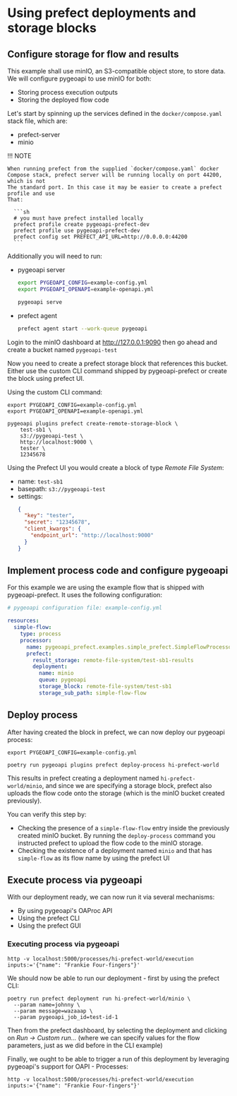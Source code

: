 # Using prefect deployments and storage blocks

## Configure storage for flow and results

This example shall use minIO, an S3-compatible object store, to store data.
We will configure pygeoapi to use minIO for both:

- Storing process execution outputs
- Storing the deployed flow code


Let's start by spinning up the services defined in the `docker/compose.yaml` stack file,
which are:

- prefect-server
- minio

!!! NOTE

    When running prefect from the supplied `docker/compose.yaml` docker
    Compose stack, prefect server will be running locally on port 44200, which is not
    The standard port. In this case it may be easier to create a prefect profile and use
    That:

      ```sh
      # you must have prefect installed locally
      prefect profile create pygeoapi-prefect-dev
      prefect profile use pygeoapi-prefect-dev
      prefect config set PREFECT_API_URL=http://0.0.0.0:44200
      ```

Additionally you will need to run:

-  pygeoapi server

   ```sh
   export PYGEOAPI_CONFIG=example-config.yml
   export PYGEOAPI_OPENAPI=example-openapi.yml

   pygeoapi serve
   ```

-  prefect agent

   ```sh
   prefect agent start --work-queue pygeoapi
   ```


Login to the minIO dashboard at http://127.0.0.1:9090 then go ahead and create a bucket named `pygeoapi-test`

Now you need to create a prefect storage block that references this bucket. Either use the custom
CLI command shipped by pygeoapi-prefect or create the block using prefect UI.

Using the custom CLI command:

```shell
export PYGEOAPI_CONFIG=example-config.yml
export PYGEOAPI_OPENAPI=example-openapi.yml

pygeoapi plugins prefect create-remote-storage-block \
    test-sb1 \
    s3://pygeoapi-test \
    http://localhost:9000 \
    tester \
    12345678
```

Using the Prefect UI you would create a block of type _Remote File System_:

- name: `test-sb1`
- basepath: `s3://pygeoapi-test`
- settings:
  ```json
  {
    "key": "tester",
    "secret": "12345678",
    "client_kwargs": {
      "endpoint_url": "http://localhost:9000"
    }
  }
  ```


## Implement process code and configure pygeoapi

For this example we are using the example flow that is shipped with pygeoapi-prefect.
It uses the following configuration:

```yaml
# pygeoapi configuration file: example-config.yml

resources:
  simple-flow:
    type: process
    processor:
      name: pygeoapi_prefect.examples.simple_prefect.SimpleFlowProcessor
      prefect:
        result_storage: remote-file-system/test-sb1-results
        deployment:
          name: minio
          queue: pygeoapi
          storage_block: remote-file-system/test-sb1
          storage_sub_path: simple-flow-flow
```


## Deploy process

After having created the block in prefect, we can now deploy our pygeoapi process:

```shell
export PYGEOAPI_CONFIG=example-config.yml

poetry run pygeoapi plugins prefect deploy-process hi-prefect-world
```

This results in prefect creating a deployment named `hi-prefect-world/minio`, and since we are specifying a storage
block, prefect also uploads the flow code onto the storage (which is the minIO bucket created previously).

You can verify this step by:

- Checking the presence of a `simple-flow-flow` entry inside the previously created minIO bucket. By running
  the `deploy-process` command you instructed prefect to upload the flow code to the minIO storage.
- Checking the existence of a deployment named `minio` and that has `simple-flow` as its flow name by using
  the prefect UI


## Execute process via pygeoapi

With our deployment ready, we can now run it via several mechanisms:

- By using pygeoapi's OAProc API
- Using the prefect CLI
- Using the prefect GUI


### Executing process via pygeoapi


```shell
http -v localhost:5000/processes/hi-prefect-world/execution inputs:='{"name": "Frankie Four-fingers"}'
```

We should now be able to run our deployment - first by using the prefect CLI:

```shell
poetry run prefect deployment run hi-prefect-world/minio \
  --param name=johnny \
  --param message=wazaaap \
  --param pygeoapi_job_id=test-id-1
```

Then from the prefect dashboard, by selecting the deployment and clicking on _Run -> Custom run..._ (where we can
specify values for the flow parameters, just as we did before in the CLI example)

Finally, we ought to be able to trigger a run of this deployment by leveraging pygeoapi's support for OAPI - Processes:

```shell
http -v localhost:5000/processes/hi-prefect-world/execution inputs:='{"name": "Frankie Four-fingers"}'
```
